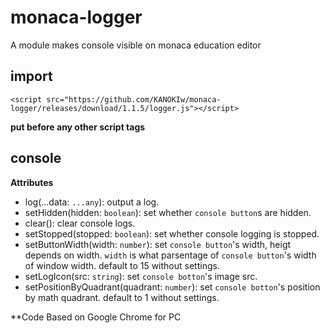 # monaca-logger
A module makes console visible on monaca education editor

## import
`<script src="https://github.com/KANOKIw/monaca-logger/releases/download/1.1.5/logger.js"></script>`

__put before any other script tags__

## console
**Attributes**
 * log(...data: `...any`):
    output a log.
 * setHidden(hidden: `boolean`):
    set whether `console button`s are hidden.
 * clear():
    clear console logs.
 * setStopped(stopped: `boolean`):
    set whether console logging is stopped.
 * setButtonWidth(width: `number`):
    set `console button`'s width, heigt depends on width.
    `width` is what parsentage of `console button`'s width of window width.
    default to 15 without settings.
 * setLogIcon(src: `string`):
    set `console botton`'s image src.
 * setPositionByQuadrant(quadrant: `number`):
    set `console botton`'s position by math quadrant.
    default to 1 without settings.

**Code Based on Google Chrome for PC
